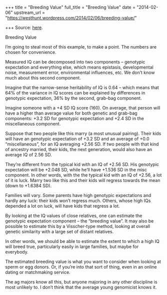 +++
title = "Breeding Value"
full_title = "Breeding Value"
date = "2014-02-06"
upstream_url = "https://westhunt.wordpress.com/2014/02/06/breeding-value/"

+++
Source: [here](https://westhunt.wordpress.com/2014/02/06/breeding-value/).

Breeding Value

I’m going to steal most of this example, to make a point. The numbers
are chosen for convenience.

Measured IQ can be decomposed into two components – genotypic
expectation and everything else, which means epistasis, developmental
noise, measurement error, environmental influences, etc. We don’t know
much about this second component.

Imagine that the narrow-sense heritability of IQ is 0.64 – which means
that 64% of the variance in IQ scores can be explained by differences
in genotypic expectation, 36% by the second, grab-bag component.

Imagine someone with a +4 SD IQ score (160). On average, that person
will have a higher than average value for both genetic and grab-bag
components: +3.2 SD for genotypic expectation and +2.4 SD in the
miscellaneous component.

Suppose that two people like this marry (a most unusual pairing). Their
kids will have an genotypic expectation of +3.2 SD and an average of
+0.0 “miscellaneous”, for an IQ averaging +2.56 SD. If two people with
that kind of ancestry married, their kids, the next generation, would
also have an average IQ of 2.56 SD.

They’re different from the typical kid with an IQ of +2.56 SD. His
genotypic expectation will be +2.048 SD, while he’ll have +1.536 SD in
the misc component. In other words, with the the typical kid with an IQ
of +2.56, a lot of it is luck. Marry two like this and their kids will
regress towards the mean (down to +1.6384 SD).

Families will vary. Some parents have high genotypic expectations and
hardly any luck: their kids won’t regress much. Others, whose high IQs
depended a lot on luck, will have kids that regress a lot.

By looking at the IQ values of close relatives, one can estimate the
genotypic expectation component – the “breeding value”. It may also be
possible to estimate this by a Visscher-type method, looking at overall
genetic similarity with a large set of distant relatives.

In other words, we should be able to estimate the extent to which a high
IQ will breed true, particularly easily in large families, but maybe for
everybody.

The estimated breeding value is what you want to consider when looking
at sperm or egg donors. Or, if you’re into that sort of thing, even in
an online dating or matchmaking service.

The ag majors know all this, but anyone majoring in any other discipline
is most unlikely to. I don’t think that the average young genomicist
knows it.

